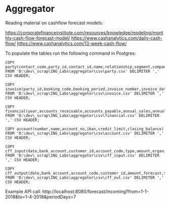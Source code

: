 # Aggregator

Reading material on cashflow forecast models:

https://corporatefinanceinstitute.com/resources/knowledge/modeling/monthly-cash-flow-forecast-model/
https://www.cashanalytics.com/daily-cash-flow/
https://www.cashanalytics.com/13-week-cash-flow/

To populate the tables run the following command in Postgres:

```
COPY party(contact_code,party_id,contact_id,name,relationship,segment,company_id) 
FROM 'D:\dev\_scrap\ING_Labs\aggregator\csv\party.csv' DELIMITER ',' CSV HEADER;

COPY invoice(party_id,booking_code,booking_period,invoice_number,invoice_date,due_date,closed_date,remark,currency,amount,tax_amount,company_id,ledger) 
FROM 'D:\dev\_scrap\ING_Labs\aggregator\csv\invoice.csv' DELIMITER ',' CSV HEADER;

COPY financial(year,accounts_receivable,accounts_payable,annual_sales,annual_purchases,inventory,cost_of_goods_sold,days,currency,initial_liquidity,initial_liquidity_date) 
FROM 'D:\dev\_scrap\ING_Labs\aggregator\csv\financial.csv' DELIMITER ',' CSV HEADER;

COPY account(number,name,account_no,iban,credit_limit,closing_balance) 
FROM 'D:\dev\_scrap\ING_Labs\aggregator\csv\account.csv' DELIMITER ',' CSV HEADER;

COPY cff_input(date,bank_account,customer_id,account_code,type,amount,organisation,forecast) 
FROM 'D:\dev\_scrap\ING_Labs\aggregator\csv\cff_input.csv' DELIMITER ',' CSV HEADER;

COPY cff_output(date,bank_account,account_code,customer_id,amount,forecast,type) 
FROM 'D:\dev\_scrap\ING_Labs\aggregator\csv\cff_out.csv' DELIMITER ',' CSV HEADER;
```

Example API call: http://localhost:8080/forecast/incoming?from=1-1-2018&to=1-4-2018&periodDays=7

